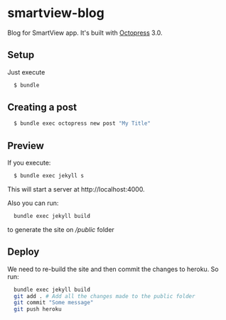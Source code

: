 # smartview-blog
Blog for SmartView app. It's built with [Octopress](https://github.com/octopress/octopress) 3.0.

## Setup

Just execute

```sh
  $ bundle
```

## Creating a post

```sh
  $ bundle exec octopress new post "My Title"
```

## Preview

If you execute:

```sh
  $ bundle exec jekyll s
```

This will start a server at http://localhost:4000.

Also you can run:

```sh
  bundle exec jekyll build
```
to generate the site on */public* folder

## Deploy

We need to re-build the site and then commit the changes to heroku. So run:

```sh
  bundle exec jekyll build
  git add . # Add all the changes made to the public folder
  git commit "Some message"
  git push heroku
```

